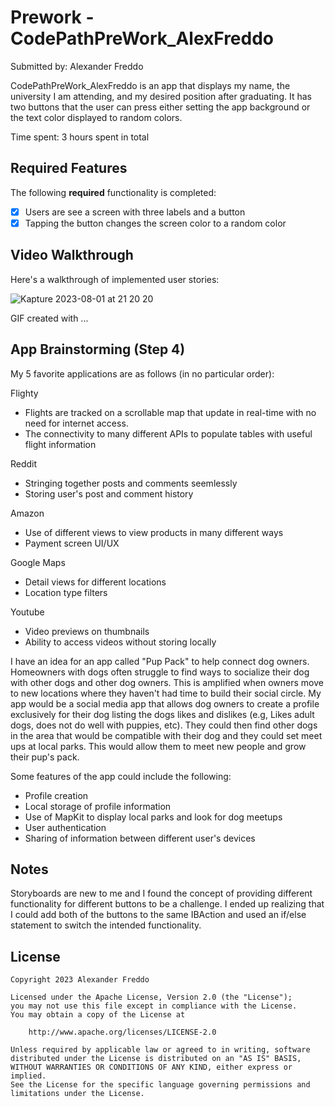 # Prework - CodePathPreWork_AlexFreddo

Submitted by: Alexander Freddo

CodePathPreWork_AlexFreddo is an app that displays my name, the university I am attending, and my desired position after graduating. It has two buttons that the user can press either setting the app background or the text color displayed to random colors.

Time spent: 3 hours spent in total

## Required Features

The following **required** functionality is completed:

- [X] Users are see a screen with three labels and a button
- [X] Tapping the button changes the screen color to a random color
 
## Video Walkthrough

Here's a walkthrough of implemented user stories:

![Kapture 2023-08-01 at 21 20 20](https://github.com/afreddo/CodePathPreWork_AlexFreddo/assets/64040498/89d0963e-c8f0-46dc-b8d8-d929cea6e6b6)

<!-- Replace this with whatever GIF tool you used! -->
GIF created with ...  
<!-- Recommended tools:
[Kap](https://getkap.co/) for macOS
[ScreenToGif](https://www.screentogif.com/) for Windows
[peek](https://github.com/phw/peek) for Linux. -->

## App Brainstorming (Step 4)

My 5 favorite applications are as follows (in no particular order):

Flighty
- Flights are tracked on a scrollable map that update in real-time with no need for internet access.
- The connectivity to many different APIs to populate tables with useful flight information

Reddit
- Stringing together posts and comments seemlessly
- Storing user's post and comment history

Amazon
- Use of different views to view products in many different ways
- Payment screen UI/UX

Google Maps
- Detail views for different locations
- Location type filters

Youtube
- Video previews on thumbnails
- Ability to access videos without storing locally

I have an idea for an app called "Pup Pack" to help connect dog owners. Homeowners with dogs often struggle to find ways to socialize their dog with other dogs and other dog owners. This is amplified when owners move to new locations where they haven't had time to build their social circle. My app would be a social media app that allows dog owners to create a profile exclusively for their dog listing the dogs likes and dislikes (e.g, Likes adult dogs, does not do well with puppies, etc). They could then find other dogs in the area that would be compatible with their dog and they could set meet ups at local parks. This would allow them to meet new people and grow their pup's pack.

Some features of the app could include the following:
- Profile creation
- Local storage of profile information
- Use of MapKit to display local parks and look for dog meetups
- User authentication
- Sharing of information between different user's devices

## Notes

Storyboards are new to me and I found the concept of providing different functionality for different buttons to be a challenge. I ended up realizing that I could add both of the buttons to the same IBAction and used an if/else statement to switch the intended functionality.

## License

    Copyright 2023 Alexander Freddo

    Licensed under the Apache License, Version 2.0 (the "License");
    you may not use this file except in compliance with the License.
    You may obtain a copy of the License at

        http://www.apache.org/licenses/LICENSE-2.0

    Unless required by applicable law or agreed to in writing, software
    distributed under the License is distributed on an "AS IS" BASIS,
    WITHOUT WARRANTIES OR CONDITIONS OF ANY KIND, either express or implied.
    See the License for the specific language governing permissions and
    limitations under the License.
